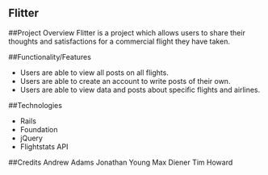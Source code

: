 Flitter
-----------------------------------

##Project Overview
Flitter is a project which allows users to share their thoughts and satisfactions for a commercial flight they have taken.

##Functionality/Features
- Users are able to view all posts on all flights.
- Users are able to create an account to write posts of their own.
- Users are able to view data and posts about specific flights and airlines.

##Technologies
- Rails
- Foundation
- jQuery
- Flightstats API

##Credits
Andrew Adams
Jonathan Young
Max Diener
Tim Howard
